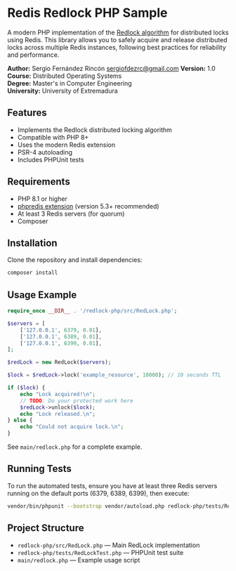 # Redis Redlock PHP Sample

A modern PHP implementation of the [Redlock algorithm](https://redis.io/topics/distlock) for distributed locks using Redis. This library allows you to safely acquire and release distributed locks across multiple Redis instances, following best practices for reliability and performance.


**Author:** Sergio Fernández Rincón <sergiofdezrc@gmail.com>
**Version:** 1.0  
**Course:** Distributed Operating Systems  
**Degree:** Master's in Computer Engineering  
**University:** University of Extremadura


## Features
- Implements the Redlock distributed locking algorithm
- Compatible with PHP 8+
- Uses the modern Redis extension
- PSR-4 autoloading
- Includes PHPUnit tests

## Requirements
- PHP 8.1 or higher
- [phpredis extension](https://github.com/phpredis/phpredis) (version 5.3+ recommended)
- At least 3 Redis servers (for quorum)
- Composer

## Installation

Clone the repository and install dependencies:

```bash
composer install
```

## Usage Example

```php
require_once __DIR__ . '/redlock-php/src/RedLock.php';

$servers = [
    ['127.0.0.1', 6379, 0.01],
    ['127.0.0.1', 6389, 0.01],
    ['127.0.0.1', 6399, 0.01],
];

$redLock = new RedLock($servers);

$lock = $redLock->lock('example_resource', 10000); // 10 seconds TTL

if ($lock) {
    echo "Lock acquired!\n";
    // TODO: Do your protected work here
    $redLock->unlock($lock);
    echo "Lock released.\n";
} else {
    echo "Could not acquire lock.\n";
}
```

See `main/redlock.php` for a complete example.

## Running Tests

To run the automated tests, ensure you have at least three Redis servers running on the default ports (6379, 6389, 6399), then execute:

```bash
vendor/bin/phpunit --bootstrap vendor/autoload.php redlock-php/tests/RedLockTest.php
```

## Project Structure

- `redlock-php/src/RedLock.php` — Main RedLock implementation
- `redlock-php/tests/RedLockTest.php` — PHPUnit test suite
- `main/redlock.php` — Example usage script
